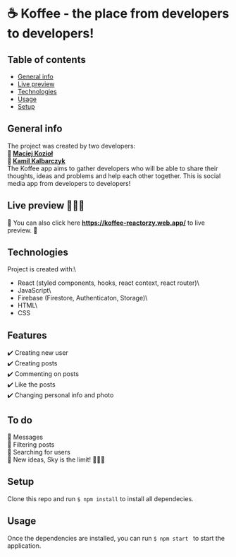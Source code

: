 # :coffee: Koffee - the place from developers to developers!

## Table of contents
* [General info](#general-info)
* [Live preview](#live-preview)
* [Technologies](#technologies)
* [Usage](#usage)
* [Setup](#setup)

## General info
The project was created by two developers:\
**:adult: [Maciej Kozioł](https://github.com/espezaliate)**\
**:man: [Kamil Kalbarczyk](https://github.com/Kamil-Kalbarczyk)**\
The Koffee app aims to gather developers who will be able to share their thoughts, ideas and problems and help each other together.
This is social media app from developers to developers!

## Live preview :rocket::rocket::rocket:
:champagne: You can also click here **https://koffee-reactorzy.web.app/** to live preview. :champagne:

## Technologies
Project is created with:\
* React (styled components, hooks, react context, react router)\
* JavaScript\
* Firebase (Firestore, Authenticaton, Storage)\
* HTML\
* CSS

	
## Features
:heavy_check_mark: Creating new user\
:heavy_check_mark: Creating posts\
:heavy_check_mark: Commenting on posts\
:heavy_check_mark: Like the posts\
:heavy_check_mark: Changing personal info and photo

## To do
:pushpin: Messages\
:pushpin: Filtering posts\
:pushpin: Searching for users\
:pushpin: New ideas, Sky is the limit! :rocket::rocket::rocket:

## Setup
Clone this repo and run ``` $ npm install ``` to install all dependecies.

## Usage 
Once the dependencies are installed, you can run ```$ npm start ```  to start the application.
